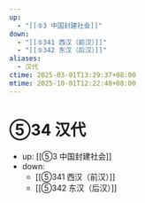 ```yaml
---
up:
  - "[[⑤3 中国封建社会]]"
down:
  - "[[⑤341 西汉（前汉）]]"
  - "[[⑤342 东汉（后汉）]]"
aliases:
  - 汉代
ctime: 2025-03-01T13:29:37+08:00
mtime: 2025-10-01T12:22:48+08:00
---
```


# ⑤34 汉代

- up: [[⑤3 中国封建社会]]
- down:	
	- [[⑤341 西汉（前汉）]]
	- [[⑤342 东汉（后汉）]]
	
